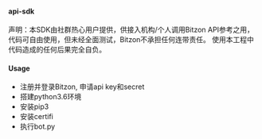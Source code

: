 #### api-sdk
声明：本SDK由社群热心用户提供，供接入机构/个人调用Bitzon API参考之用，代码可自由使用，但未经全面测试，Bitzon不承担任何连带责任。
使用本工程中代码造成的任何后果完全自负。

#### Usage
- 注册并登录Bitzon, 申请api key和secret
- 搭建python3.6环境
- 安装pip3
- 安装certifi
- 执行bot.py
